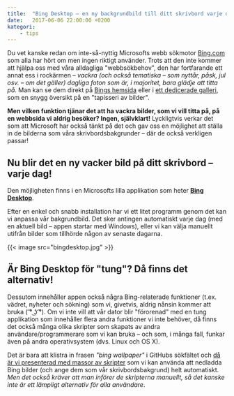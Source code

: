 ```yaml
---
title:  "Bing Desktop – en ny backgrundbild till ditt skrivbord varje dag"
date:   2017-06-06 22:00:00 +0200
kategori:
    - tips
---
```


Du vet kanske redan om inte-så-nyttig Microsofts webb sökmotor [Bing.com](http://www.bing.com/) som alla har hört om men ingen riktigt använder. Trots att den inte kommer att hjälpa oss med våra alldagliga "webbsökbehov", den har fortfarande ett annat ess i rockärmen – *vackra (och också tematiska – som nyttår, påsk, jul osv. – om det gäller) dagliga foton som är, i majoritet, bara glädje att titta på*. 
Man kan se dem direkt på [Bings hemsida](http://www.bing.com/) eller i [ett dedicerade galleri](http://www.bing.com/gallery/), som en snygg översikt på en "tapisseri av bilder".

**Men vilken funktion tjänar det att ha vackra bilder, som vi vill titta på, på en webbsida vi aldrig besöker? Ingen, självklart!**
Lyckligtvis verkar det som att Microsoft har också tänkt på det och gav oss en möjlighet att ställa in de bilderna som våra skrivbordsbakgrunder – där de också verkligen passar!

## Nu blir det en ny vacker bild på ditt skrivbord – varje dag!

Den möjligheten finns i en Microsofts lilla applikation som heter **[Bing Desktop](http://www.bing.com/explore/desktop)**.

Efter en enkel och snabb installation har vi ett litet programm genom det kan vi anpassa vår bakgrundbild. Det sker antingen automatiskt varje dag (med en aktuell bild – appen startar med Windows), eller vi kan välja manuellt utifrån bilder som tillhörde någon av senaste dagarna.

{{< image src="bingdesktop.jpg" >}}

## Är Bing Desktop för "tung"? Då finns det alternativ!

Dessutom innehåller appen också några Bing-relaterade funktioner (t.ex. vädret, nyheter och sökning) som vi, givetvis, aldrig nånsin kommer att bruka ( ͡° ͜ʖ ͡°). 
Om vi inte vill att vår dator blir "förorenad" med en tung applikation som innehåller flera andra funktioner vi inte behöver, då finns det också många olika skripter som skapats av andra användare/programmerare som vi kan bruka – och som, i många fall, funkar även på andra operativsystem (dvs. Linux och OS X). 

Det är bara att klistra in frasen *"bing wallpaper"* i GitHubs sökfältet och [då är vi presenterad med massor av skripter](https://github.com/search?q=bing+wallpaper) som vi kan använda att nedladda Bing bilder (och ange dem som vår skrivbordsbakgrund) helt automatiskt. *Men det också kräver att man införer de skripterna manuellt, så det kanske inte är ett lämpligt alternativ för alla användare*.

